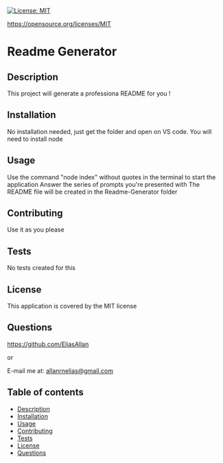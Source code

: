 [![License: MIT](https://img.shields.io/badge/License-MIT-yellow.svg)](https://opensource.org/licenses/MIT)

https://opensource.org/licenses/MIT

# Readme Generator

## Description 
This project will generate a professiona README for you !

## Installation  
No installation needed, just get the folder and open on VS code. You will need to install node

## Usage  
Use the command "node index" without quotes in the terminal to start the application
Answer the series of prompts you're presented with
The README file will be created in the Readme-Generator folder

## Contributing 
Use it as you please

## Tests
No tests created for this

## License
This application is covered by the MIT license

## Questions
https://github.com/EliasAllan

or

E-mail me at: allanrnelias@gmail.com

## Table of contents
- [Description](#description)
- [Installation](#installation)
- [Usage](#usage)
- [Contributing](#contributing)
- [Tests](#tests)
- [License](#license)
- [Questions](#questions)